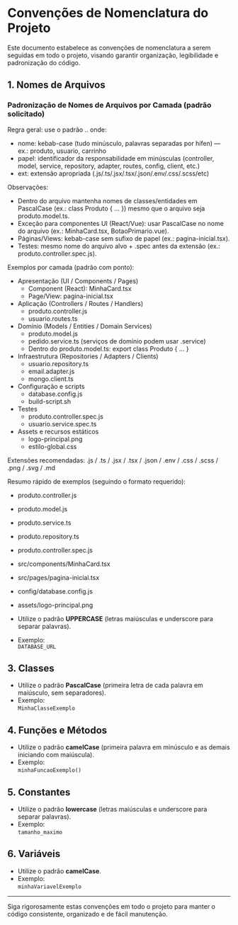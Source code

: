 # Convenções de Nomenclatura do Projeto

Este documento estabelece as convenções de nomenclatura a serem seguidas em todo o projeto, visando garantir organização, legibilidade e padronização do código.

## 1. Nomes de Arquivos

### Padronização de Nomes de Arquivos por Camada (padrão solicitado)

Regra geral: use o padrão <nome>.<papel>.<ext> onde:
- nome: kebab-case (tudo minúsculo, palavras separadas por hífen) — ex.: produto, usuario, carrinho
- papel: identificador da responsabilidade em minúsculas (controller, model, service, repository, adapter, routes, config, client, etc.)
- ext: extensão apropriada (.js/.ts/.jsx/.tsx/.json/.env/.css/.scss/etc)

Observações:
- Dentro do arquivo mantenha nomes de classes/entidades em PascalCase (ex.: class Produto { ... }) mesmo que o arquivo seja produto.model.ts.
- Exceção para componentes UI (React/Vue): usar PascalCase no nome do arquivo (ex.: MinhaCard.tsx, BotaoPrimario.vue).
- Páginas/Views: kebab-case sem sufixo de papel (ex.: pagina-inicial.tsx).
- Testes: mesmo nome do arquivo alvo + .spec antes da extensão (ex.: produto.controller.spec.js).

Exemplos por camada (padrão com ponto):
- Apresentação (UI / Components / Pages)
    - Component (React): MinhaCard.tsx
    - Page/View: pagina-inicial.tsx
- Aplicação (Controllers / Routes / Handlers)
    - produto.controller.js
    - usuario.routes.ts
- Domínio (Models / Entities / Domain Services)
    - produto.model.js
    - pedido.service.ts (serviços de domínio podem usar .service)
    - Dentro do produto.model.ts: export class Produto { ... }
- Infraestrutura (Repositories / Adapters / Clients)
    - usuario.repository.ts
    - email.adapter.js
    - mongo.client.ts
- Configuração e scripts
    - database.config.js
    - build-script.sh
- Testes
    - produto.controller.spec.js
    - usuario.service.spec.ts
- Assets e recursos estáticos
    - logo-principal.png
    - estilo-global.css

Extensões recomendadas: .js / .ts / .jsx / .tsx / .json / .env / .css / .scss / .png / .svg / .md

Resumo rápido de exemplos (seguindo o formato requerido):
- produto.controller.js
- produto.model.js
- produto.service.ts
- produto.repository.ts
- produto.controller.spec.js
- src/components/MinhaCard.tsx
- src/pages/pagina-inicial.tsx
- config/database.config.js
- assets/logo-principal.png

- Utilize o padrão **UPPERCASE** (letras maiúsculas e underscore para separar palavras).
- Exemplo:  
    `DATABASE_URL`

## 3. Classes

- Utilize o padrão **PascalCase** (primeira letra de cada palavra em maiúsculo, sem separadores).
- Exemplo:  
    `MinhaClasseExemplo`

## 4. Funções e Métodos

- Utilize o padrão **camelCase** (primeira palavra em minúsculo e as demais iniciando com maiúscula).
- Exemplo:  
    `minhaFuncaoExemplo()`

## 5. Constantes

- Utilize o padrão **lowercase** (letras maiúsculas e underscore para separar palavras).
- Exemplo:  
    `tamanho_maximo`

## 6. Variáveis

- Utilize o padrão **camelCase**.
- Exemplo:  
    `minhaVariavelExemplo`

---

Siga rigorosamente estas convenções em todo o projeto para manter o código consistente, organizado e de fácil manutenção.